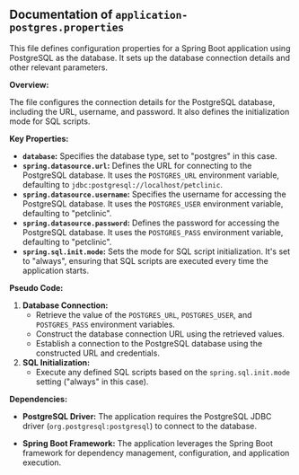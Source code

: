 ## Documentation of `application-postgres.properties`

This file defines configuration properties for a Spring Boot application using PostgreSQL as the database. It sets up the database connection details and other relevant parameters.

**Overview:**

The file configures the connection details for the PostgreSQL database, including the URL, username, and password. It also defines the initialization mode for SQL scripts.

**Key Properties:**

* **`database`:** Specifies the database type, set to "postgres" in this case.
* **`spring.datasource.url`:** Defines the URL for connecting to the PostgreSQL database. It uses the `POSTGRES_URL` environment variable, defaulting to `jdbc:postgresql://localhost/petclinic`.
* **`spring.datasource.username`:** Specifies the username for accessing the PostgreSQL database. It uses the `POSTGRES_USER` environment variable, defaulting to "petclinic".
* **`spring.datasource.password`:** Defines the password for accessing the PostgreSQL database. It uses the `POSTGRES_PASS` environment variable, defaulting to "petclinic".
* **`spring.sql.init.mode`:** Sets the mode for SQL script initialization. It's set to "always", ensuring that SQL scripts are executed every time the application starts.


**Pseudo Code:**

1. **Database Connection:**
   - Retrieve the value of the `POSTGRES_URL`, `POSTGRES_USER`, and `POSTGRES_PASS` environment variables.
   - Construct the database connection URL using the retrieved values.
   - Establish a connection to the PostgreSQL database using the constructed URL and credentials.
2. **SQL Initialization:**
   - Execute any defined SQL scripts based on the `spring.sql.init.mode` setting ("always" in this case).



**Dependencies:**

* **PostgreSQL Driver:** The application requires the PostgreSQL JDBC driver (`org.postgresql:postgresql`) to connect to the database.

* **Spring Boot Framework:** The application leverages the Spring Boot framework for dependency management, configuration, and application execution.



